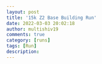 ```yaml
---
layout: post
title: '15k Z2 Base Building Run'
date: 2022-03-03 20:02:18
author: multishiv19
comments: true
category: [runs]
tags: [Run]
description: 
---
```


<div width='100%' class='strava-embed-placeholder' data-embed-type='activity' data-embed-id='6765292960'></div>
<script src='https://strava-embeds.com/embed.js'></script>
